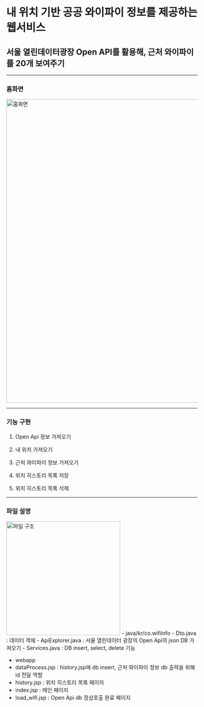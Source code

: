 # 내 위치 기반 공공 와이파이 정보를 제공하는 웹서비스
## 서울 열린데이터광장 Open API를 활용해, 근처 와이파이를 20개 보여주기

*****

### 홈화면
<img width="800" alt="홈화면" src="https://user-images.githubusercontent.com/111031449/230828745-f224335e-8b62-4f99-afde-15ecfaa5b1d0.png">

*****
### 기능 구현
1. Open Api 정보 가져오기

2. 내 위치 가져오기

3. 근처 와이파이 정보 가져오기

4. 위치 히스토리 목록 저장

5. 위치 히스토리 목록 삭제

*****
### 파일 설명
<img width="300" alt="파일 구조" src="https://user-images.githubusercontent.com/111031449/230829987-3a47c747-c0b5-4db6-8619-79fb7052b05b.png">
 - java/kr/co.wifiinfo 
  - Dto.java : 데이터 객체
  - ApiExplorer.java : 서울 열린데이터 광장의 Open Api의 json DB 가져오기
  - Services.java : DB insert, select, delete 기능
  
 - webapp
  - dataProcess.jsp : history.jsp에 db insert, 근처 와이파이 정보 db 출력을 위해 id 전달 역할
  - history.jsp : 위치 히스토리 목록 페이지 
  - index.jsp : 메인 페이지
  - load_wifi.jsp : Open Api db 정상호출 완료 페이지
